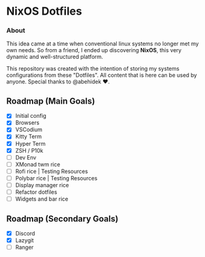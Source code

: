 # NixOS Dotfiles

### About

This idea came at a time when conventional linux systems no longer met my own needs.
So from a friend, I ended up discovering **NixOS**, this very dynamic and well-structured platform.

This repository was created with the intention of storing my systems configurations from these "Dotfiles".
All content that is here can be used by anyone.
Special thanks to @abehidek ❤️.

## Roadmap (Main Goals)

- [x] Initial config
- [x] Browsers
- [x] VSCodium
- [X] Kitty Term
- [X] Hyper Term
- [x] ZSH / P10k
- [ ] Dev Env
- [ ] XMonad twm rice
- [ ] Rofi rice | Testing Resources
- [ ] Polybar rice | Testing Resources
- [ ] Display manager rice
- [ ] Refactor dotfiles
- [ ] Widgets and bar rice

## Roadmap (Secondary Goals)

- [X] Discord
- [X] Lazygit
- [ ] Ranger
